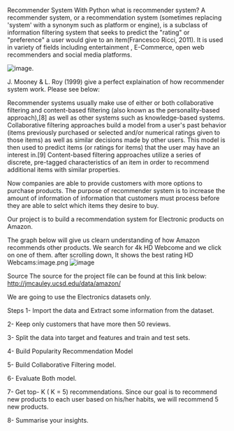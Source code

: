 Recommender System With Python
what is recommender system? A recommender system, or a recommendation system (sometimes replacing 'system' with a synonym such as platform or engine), is a subclass of information filtering system that seeks to predict the "rating" or "preference" a user would give to an item(Francesco Ricci, 2011). It is used in variety of fields including entertainment , E-Commerce, open web recommenders and social media platforms.

![image](https://user-images.githubusercontent.com/16805149/151057073-85f54de4-687a-4e4f-9b7e-2f84678e70b9.png). 

J. Mooney & L. Roy (1999) give a perfect explaination of how recommender system work. Please see below:

Recommender systems usually make use of either or both collaborative filtering and content-based filtering (also known as the personality-based approach),[8] as well as other systems such as knowledge-based systems. Collaborative filtering approaches build a model from a user's past behavior (items previously purchased or selected and/or numerical ratings given to those items) as well as similar decisions made by other users. This model is then used to predict items (or ratings for items) that the user may have an interest in.[9] Content-based filtering approaches utilize a series of discrete, pre-tagged characteristics of an item in order to recommend additional items with similar properties.

Now companies are able to provide customers with more options to purchase products. The purpose of recommender system is to increase the amount of information of information that customers must process before they are able to selct which items they desire to buy.

Our project is to build a recommendation system for Electronic products on Amazon.

The graph below will give us clearn understanding of how Amazon recommends other products. We search for 4k HD Webcome and we click on one of them. after scrolling down, It shows the best rating HD Webcams:image.png
![image](https://user-images.githubusercontent.com/16805149/151057155-e280b9b3-4991-4c13-b779-4afdf966a2c1.png)

Source
The source for the project file can be found at this link below: http://jmcauley.ucsd.edu/data/amazon/

We are going to use the Electronics datasets only.

Steps
1- Import the data and Extract some information from the dataset.

2- Keep only customers that have more then 50 reviews.

3- Split the data into target and features and train and test sets.

4- Build Popularity Recommendation Model

5- Build Collaborative Filtering model.

6- Evaluate Both model.

7- Get top- K ( K = 5) recommendations. Since our goal is to recommend new products to each user based on his/her habits, we will recommend 5 new products.

8- Summarise your insights.
